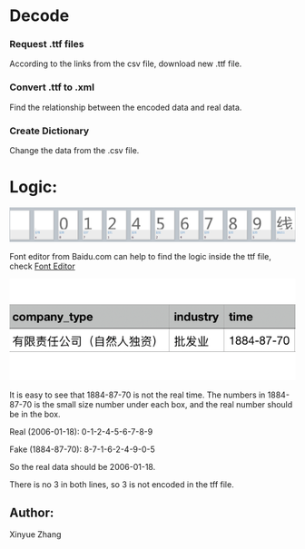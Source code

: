 # Decode

### Request .ttf files
 According to the links from the csv file, download new .ttf file.
 
### Convert .ttf to .xml
 Find the relationship between the encoded data and real data.
 
### Create Dictionary
 Change the data from the .csv file.
 
# Logic:
![TTF file](/Decode/WX20200822-143046@2x.png)

Font editor from Baidu.com can help to find the logic inside the ttf file, check [Font Editor](http://fontstore.baidu.com/static/editor/)

![CSV file](/Decode/WX20200822-143158@2x.png)

It is easy to see that 1884-87-70 is not the real time. The numbers in 1884-87-70 is the small size number under each box, and the real number should be in the box.

Real (2006-01-18): 0-1-2-4-5-6-7-8-9

Fake (1884-87-70): 8-7-1-6-2-4-9-0-5

So the real data should be 2006-01-18.

There is no 3 in both lines, so 3 is not encoded in the tff file.

 
## Author:
 Xinyue Zhang

